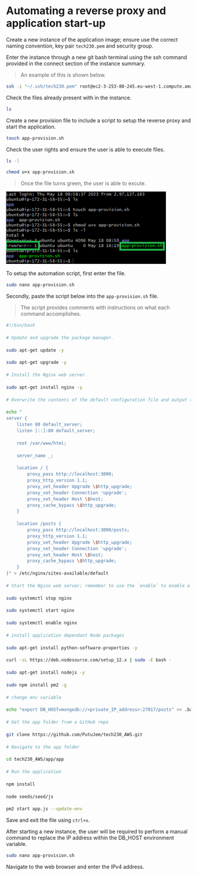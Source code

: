 
# Automating a reverse proxy and application start-up

Create a new instance of the application image; ensure use the correct naming convention, key pair `tech230.pem` and security group.

Enter the instance through a new git bash terminal using the ssh command provided in the connect section of the instance summary.

>An example of this is shown below.

```bash
ssh -i "~/.ssh/tech230.pem" root@ec2-3-253-80-245.eu-west-1.compute.amazonaws.com
```

Check the files already present with in the instance.

```bash
ls
```

Create a new provision file to include a script to setup the reverse proxy and start the application.

```bash
touch app-provision.sh
```

Check the user rights and ensure the user is able to execute files.

```bash
ls -l
```

```bash
chmod u+x app-provision.sh
```

> Once the file turns green, the user is able to excute.

![ls page](ls.png)

To setup the automation script, first enter the file.

```bash
sudo nano app-provision.sh
```

Secondly, paste the script below into the `app-provision.sh` file.

> The script provides comments with instructions on what each command accomplishes.

```bash
#!/bin/bash

# Update and upgrade the package manager.

sudo apt-get update -y

sudo apt-get upgrade -y

# Install the Nginx web server.

sudo apt-get install nginx -y

# Overwrite the contents of the default configuration file and output the new file contents.

echo "
server {
    listen 80 default_server;
    listen [::]:80 default_server;

    root /var/www/html;

    server_name _;

    location / {
        proxy_pass http://localhost:3000;
        proxy_http_version 1.1;
        proxy_set_header Upgrade \$http_upgrade;
        proxy_set_header Connection 'upgrade';
        proxy_set_header Host \$host;
        proxy_cache_bypass \$http_upgrade;
    }

    location /posts {
        proxy_pass http://localhost:3000/posts;
        proxy_http_version 1.1;
        proxy_set_header Upgrade \$http_upgrade;
        proxy_set_header Connection 'upgrade';
        proxy_set_header Host \$host;
        proxy_cache_bypass \$http_upgrade;
    }
}" > /etc/nginx/sites-available/default

# Start the Nginx web server; remember to use the `enable` to enable a service on next system restart.

sudo systemctl stop nginx 

sudo systemctl start nginx

sudo systemctl enable nginx

# install application dependant Node packages

sudo apt-get install python-software-properties -y

curl -sL https://deb.nodesource.com/setup_12.x | sudo -E bash -

sudo apt-get install nodejs -y

sudo npm install pm2 -g

# change env variable

echo "export DB_HOST=mongodb://<private_IP_address>:27017/posts" >> .bashrc

# Get the app folder from a GitHub repo

git clone https://github.com/PutuJem/tech230_AWS.git

# Navigate to the app folder

cd tech230_AWS/app/app

# Run the application

npm install

node seeds/seed/js

pm2 start app.js --update-env
```

Save and exit the file using `ctrl+x`.

After starting a new instance, the user will be required to perform a manual command to replace the IP address within the DB_HOST environment variable.

```bash
sudo nano app-provision.sh
```

Navigate to the web browser and enter the IPv4 address.